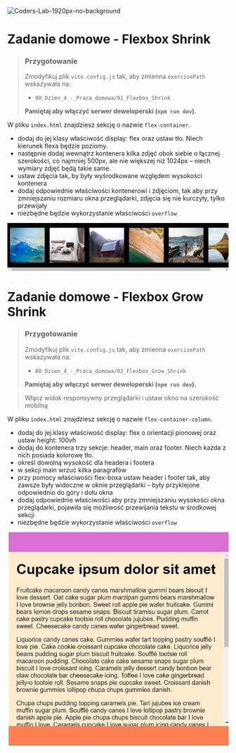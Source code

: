 ![Coders-Lab-1920px-no-background](https://user-images.githubusercontent.com/30623667/104709394-2cabee80-571f-11eb-9518-ea6a794e558e.png)


# Zadanie domowe - Flexbox Shrink

> ### Przygotowanie
>
> Zmodyfikuj plik `vite.config.js` tak, aby zmienna `exercisePath` wskazywała na:
>
> - `08_Dzien_4_-_Praca_domowa/01_Flexbox_Shrink`
>
> **Pamiętaj aby włączyć serwer deweloperski (`npm run dev`).**

W pliku `index.html` znajdziesz sekcję o nazwie `flex-container`.

- dodaj do jej klasy właściwość display: flex oraz ustaw tło. Niech kierunek flexa będzie poziomy.
- następnie dodaj wewnątrz kontenera kilka zdjęć obok siebie o łącznej szerokości, co najmniej 500px, ale nie większej niż 1024px – niech wymiary zdjęć będą takie same.
- ustaw zdjęcia tak, by były wyśrodkowane względem wysokości kontenera
- dodaj odpowiednie właściwości kontenerowi i zdjęciom, tak aby przy zmniejszaniu rozmiaru okna przeglądarki, zdjęcia się nie kurczyły, tylko przewijały
- niezbędne będzie wykorzystanie właściwości `overflow`

![Flexbox](images/flex-shrink.jpg)


# Zadanie domowe - Flexbox Grow Shrink

> ### Przygotowanie
>
> Zmodyfikuj plik `vite.config.js` tak, aby zmienna `exercisePath` wskazywała na:
>
> - `08_Dzien_4_-_Praca_domowa/02_Flexbox_Grow_Shrink`
>
> **Pamiętaj aby włączyć serwer deweloperski (`npm run dev`).**

> Włącz widok responsywny przeglądarki i ustaw okno na szerokość mobilną

W pliku `index.html` znajdziesz sekcję o nazwie `flex-container-column`.

- dodaj do jej klasy właściwość display: flex o orientacji pionowej oraz ustaw height: 100vh
- dodaj do kontenera trzy sekcje: header, main oraz footer. Niech każda z nich posiada kolorowe tło.
- określ dowolną wysokość dla headera i footera
- w sekcji main wrzuć kilka paragrafów
- przy pomocy właściwości flex-boxa ustaw header i footer tak, aby zawsze były widoczne w oknie przeglądarki – były przyklejone odpowiednio do góry i dołu okna
- dodaj odpowiednie właściwości aby przy zmniejszaniu wysokości okna przeglądarki, pojawiła się możliwość przewijania tekstu w środkowej sekcji
- niezbędne będzie wykorzystanie właściwości `overflow`

![Flexbox](images/flex-grow-shrink.jpg)
